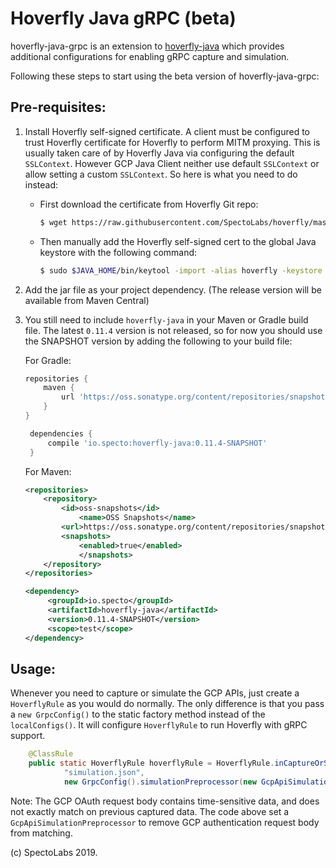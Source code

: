
# Hoverfly Java gRPC (beta)

hoverfly-java-grpc is an extension to [hoverfly-java](https://github.com/SpectoLabs/hoverfly-java) which provides additional configurations for enabling gRPC capture and simulation. 

Following these steps to start using the beta version of hoverfly-java-grpc:

## Pre-requisites:
1. Install Hoverfly self-signed certificate. 
   A client must be configured to trust Hoverfly certificate for Hoverfly to perform MITM proxying. This is usually taken care of 
   by Hoverfly Java via configuring the default `SSLContext`. However GCP Java Client neither use default `SSLContext` or allow setting a
   custom `SSLContext`. So here is what you need to do instead:
   
   - First download the certificate from Hoverfly Git repo: 
   
     ```bash
     $ wget https://raw.githubusercontent.com/SpectoLabs/hoverfly/master/core/cert.pem
     ```
     
   
   - Then manually add the Hoverfly self-signed cert to the global Java keystore with the following command:
   
     ```bash
     $ sudo $JAVA_HOME/bin/keytool -import -alias hoverfly -keystore $JAVA_HOME/jre/lib/security/cacerts -file cert.pem
     ``` 
   
2. Add the jar file as your project dependency. (The release version will be available from Maven Central)

3. You still need to include `hoverfly-java` in your Maven or Gradle build file. 
   The latest `0.11.4` version is not released, so for now you should use the SNAPSHOT version by adding the following to your build file: 
   
   For Gradle: 
   ```groovy
   repositories {
       maven {
           url 'https://oss.sonatype.org/content/repositories/snapshots'
       }
   }

    dependencies {
        compile 'io.specto:hoverfly-java:0.11.4-SNAPSHOT'
    }
    ```
    
    For Maven: 
    ```xml
    <repositories>
        <repository>
            <id>oss-snapshots</id>
                <name>OSS Snapshots</name>
            <url>https://oss.sonatype.org/content/repositories/snapshots</url>
            <snapshots>
                <enabled>true</enabled>
                </snapshots>
        </repository>
    </repositories>
 
    <dependency>
         <groupId>io.specto</groupId>
         <artifactId>hoverfly-java</artifactId>
         <version>0.11.4-SNAPSHOT</version>
         <scope>test</scope>
    </dependency>
    ```


## Usage:

Whenever you need to capture or simulate the GCP APIs, just create a `HoverflyRule` as you would do normally. The only difference is that you pass a `new GrpcConfig()` to the static factory method instead of the `localConfigs()`. It will configure `HoverflyRule` to run Hoverfly with gRPC support. 

```java
    @ClassRule
    public static HoverflyRule hoverflyRule = HoverflyRule.inCaptureOrSimulationMode(
            "simulation.json", 
            new GrpcConfig().simulationPreprocessor(new GcpApiSimulationPreprocessor()));
```

Note: The GCP OAuth request body contains time-sensitive data, and does not exactly match on previous captured data. The code above set a `GcpApiSimulationPreprocessor` to remove GCP authentication request body from matching.


(c) SpectoLabs 2019.